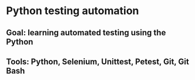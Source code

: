 # Python testing automation

## Goal: learning automated testing using the Python
## Tools: Python, Selenium, Unittest, Petest, Git, Git Bash 
